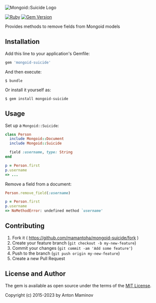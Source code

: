 ![Mongoid::Suicide Logo](https://raw.github.com/mamantoha/mongoid-suicide/master/mongoid-suicide.png)

[![Ruby](https://github.com/mamantoha/mongoid-suicide/actions/workflows/ruby.yml/badge.svg)](https://github.com/mamantoha/mongoid-suicide/actions/workflows/ruby.yml)
[![Gem Version](https://badge.fury.io/rb/mongoid-suicide.svg)](https://badge.fury.io/rb/mongoid-suicide)

Provides methods to remove fields from Mongoid models

## Installation

Add this line to your application's Gemfile:

```ruby
gem 'mongoid-suicide'
```

And then execute:

    $ bundle

Or install it yourself as:

    $ gem install mongoid-suicide

## Usage

Set up a `Mongoid::Suicide`:

```ruby
class Person
  include Mongoid::Document
  include Mongoid::Suicide

  field :username, type: String
end

p = Person.first
p.username
=> ...
```

Remove a field from a document:

```ruby
Person.remove_field(:username)

p = Person.first
p.username
=> NoMethodError: undefined method `username'
```

## Contributing

1. Fork it ( https://github.com/mamantoha/mongoid-suicide/fork )
2. Create your feature branch (`git checkout -b my-new-feature`)
3. Commit your changes (`git commit -am 'Add some feature'`)
4. Push to the branch (`git push origin my-new-feature`)
5. Create a new Pull Request

## License and Author

The gem is available as open source under the terms of the [MIT License](http://opensource.org/licenses/MIT).

Copyright (c) 2015-2023 by Anton Maminov
